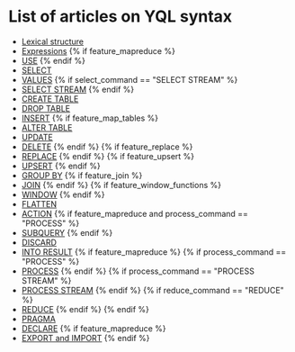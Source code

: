 # List of articles on YQL syntax

* [Lexical structure](lexer.md)
* [Expressions](expressions.md)
{% if feature_mapreduce %}
* [USE](use.md)
{% endif %}
* [SELECT](./select/index.md)
* [VALUES](values.md)
{% if select_command == "SELECT STREAM" %}
* [SELECT STREAM](select_stream.md)
{% endif %}
* [CREATE TABLE](create_table/index.md)
* [DROP TABLE](drop_table.md)
* [INSERT](insert_into.md)
{% if feature_map_tables %}
* [ALTER TABLE](alter_table/index.md)
* [UPDATE](update.md)
* [DELETE](delete.md)
{% endif %}
{% if feature_replace %}
* [REPLACE](replace_into.md)
{% endif %}
{% if feature_upsert %}
* [UPSERT](upsert_into.md)
{% endif %}
* [GROUP BY](group_by.md)
{% if feature_join %}
* [JOIN](join.md)
{% endif %}
{% if feature_window_functions %}
* [WINDOW](window.md)
{% endif %}
* [FLATTEN](flatten.md)
* [ACTION](action.md)
{% if feature_mapreduce and process_command == "PROCESS" %}
* [SUBQUERY](subquery.md)
{% endif %}
* [DISCARD](discard.md)
* [INTO RESULT](into_result.md)
{% if feature_mapreduce %}
{% if process_command == "PROCESS" %}
* [PROCESS](process.md)
{% endif %}
{% if process_command == "PROCESS STREAM" %}
* [PROCESS STREAM](process.md)
{% endif %}
{% if reduce_command == "REDUCE" %}
* [REDUCE](reduce.md)
{% endif %}
{% endif %}
* [PRAGMA](pragma.md)
* [DECLARE](declare.md)
{% if feature_mapreduce %}
* [EXPORT and IMPORT](export_import.md)
{% endif %}

